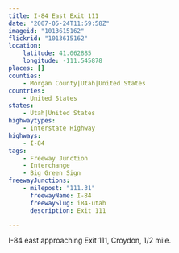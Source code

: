 ```yaml
---
title: I-84 East Exit 111
date: "2007-05-24T11:59:58Z"
imageid: "1013615162"
flickrid: "1013615162"
location:
    latitude: 41.062885
    longitude: -111.545878
places: []
counties:
    - Morgan County|Utah|United States
countries:
    - United States
states:
    - Utah|United States
highwaytypes:
    - Interstate Highway
highways:
    - I-84
tags:
    - Freeway Junction
    - Interchange
    - Big Green Sign
freewayJunctions:
    - milepost: "111.31"
      freewayName: I-84
      freewaySlug: i84-utah
      description: Exit 111

---
```

I-84 east approaching Exit 111, Croydon, 1/2 mile.
